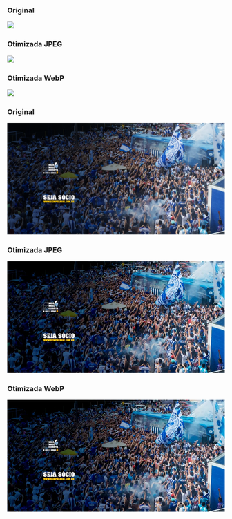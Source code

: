 ### Original

![](Captura-de-Tela-2019-03-26-às-13.24.14.png)

### Otimizada JPEG

![](Captura-de-Tela-2019-03-26-às-13.24.14.jpg)

### Otimizada WebP

![](Captura-de-Tela-2019-03-26-às-13.24.14.webp)

### Original

![](HEAD-SITE-AVAI-3.png)

### Otimizada JPEG

![](HEAD-SITE-AVAI-3.jpg)

### Otimizada WebP

![](HEAD-SITE-AVAI-3.webp)